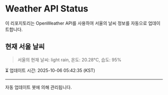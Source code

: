
# Weather API Status

이 리포지토리는 OpenWeather API를 사용하여 서울의 날씨 정보를 자동으로 업데이트합니다.

## 현재 서울 날씨
> 서울의 현재 날씨: light rain, 온도: 20.28°C, 습도: 95%

⏳ 업데이트 시간: 2025-10-06 05:42:35 (KST)

---
자동 업데이트 봇에 의해 관리됩니다.
